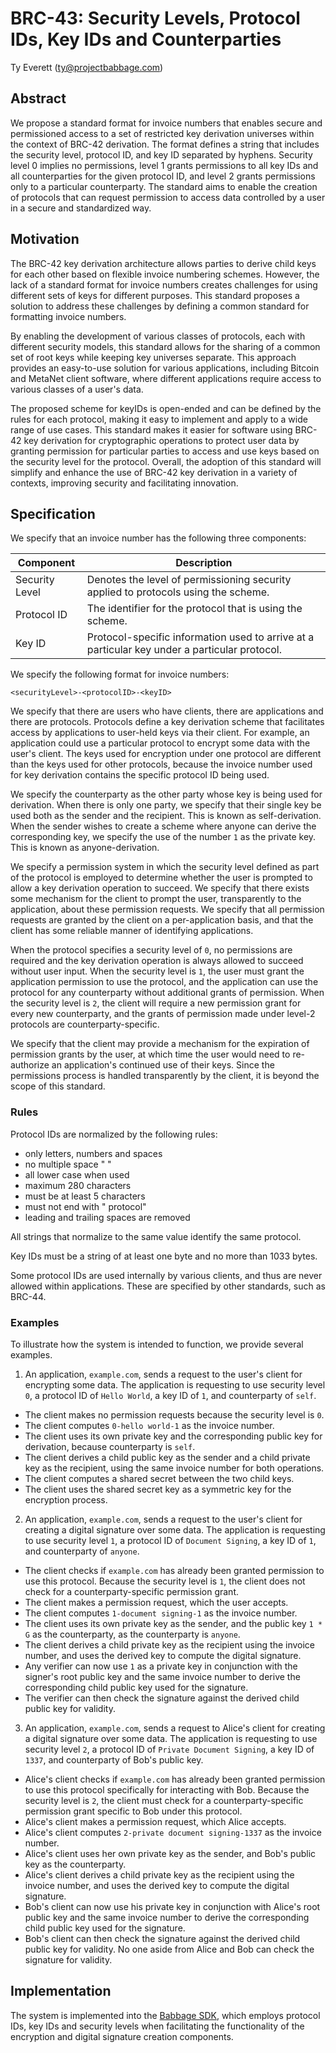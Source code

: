 # BRC-43: Security Levels, Protocol IDs, Key IDs and Counterparties

Ty Everett (ty@projectbabbage.com)

## Abstract

We propose a standard format for invoice numbers that enables secure and permissioned access to a set of restricted key derivation universes within the context of BRC-42 derivation. The format defines a string that includes the security level, protocol ID, and key ID separated by hyphens. Security level 0 implies no permissions, level 1 grants permissions to all key IDs and all counterparties for the given protocol ID, and level 2 grants permissions only to a particular counterparty. The standard aims to enable the creation of protocols that can request permission to access data controlled by a user in a secure and standardized way.

## Motivation

The BRC-42 key derivation architecture allows parties to derive child keys for each other based on flexible invoice numbering schemes. However, the lack of a standard format for invoice numbers creates challenges for using different sets of keys for different purposes. This standard proposes a solution to address these challenges by defining a common standard for formatting invoice numbers.

By enabling the development of various classes of protocols, each with different security models, this standard allows for the sharing of a common set of root keys while keeping key universes separate. This approach provides an easy-to-use solution for various applications, including Bitcoin and MetaNet client software, where different applications require access to various classes of a user's data.

The proposed scheme for keyIDs is open-ended and can be defined by the rules for each protocol, making it easy to implement and apply to a wide range of use cases. This standard makes it easier for software using BRC-42 key derivation for cryptographic operations to protect user data by granting permission for particular parties to access and use keys based on the security level for the protocol. Overall, the adoption of this standard will simplify and enhance the use of BRC-42 key derivation in a variety of contexts, improving security and facilitating innovation.

## Specification

We specify that an invoice number has the following three components:

Component      | Description
---------------|---------------------
Security Level | Denotes the level of permissioning security applied to protocols using the scheme.
Protocol ID    | The identifier for the protocol that is using the scheme.
Key ID         | Protocol-specific information used to arrive at a particular key under a particular protocol.

We specify the following format for invoice numbers:

```
<securityLevel>-<protocolID>-<keyID>
```

We specify that there are users who have clients, there are applications and there are protocols. Protocols define a key derivation scheme that facilitates access by applications to user-held keys via their client. For example, an application could use a particular protocol to encrypt some data with the user's client. The keys used for encryption under one protocol are different than the keys used for other protocols, because the invoice number used for key derivation contains the specific protocol ID being used.

We specify the counterparty as the other party whose key is being used for derivation. When there is only one party, we specify that their single key be used both as the sender and the recipient. This is known as self-derivation. When the sender wishes to create a scheme where anyone can derive the corresponding key, we specify the use of the number `1` as the private key. This is known as anyone-derivation.

We specify a permission system in which the security level defined as part of the protocol is employed to determine whether the user is prompted to allow a key derivation operation to succeed. We specify that there exists some mechanism for the client to prompt the user, transparently to the application, about these permission requests. We specify that all permission requests are granted by the client on a per-application basis, and that the client has some reliable manner of identifying applications. 

When the protocol specifies a security level of `0`, no permissions are required and the key derivation operation is always allowed to succeed without user input. When the security level is `1`, the user must grant the application permission to use the protocol, and the application can use the protocol for any counterparty without additional grants of permission. When the security level is `2`, the client will require a new permission grant for every new counterparty, and the grants of permission made under level-2 protocols are counterparty-specific.

We specify that the client may provide a mechanism for the expiration of permission grants by the user, at which time the user would need to re-authorize an application's continued use of their keys. Since the permissions process is handled transparently by the client, it is beyond the scope of this standard.

### Rules

Protocol IDs are normalized by the following rules:
- only letters, numbers and spaces
- no multiple space "  "
- all lower case when used
- maximum 280 characters
- must be at least 5 characters
- must not end with " protocol"
- leading and trailing spaces are removed

All strings that normalize to the same value identify the same protocol.

Key IDs must be a string of at least one byte and no more than 1033 bytes.

Some protocol IDs are used internally by various clients, and thus are never allowed within applications. These are specified by other standards, such as BRC-44.

### Examples

To illustrate how the system is intended to function, we provide several examples.

1. An application, `example.com`, sends a request to the user's client for encrypting some data. The application is requesting to use security level `0`, a protocol ID of `Hello World`, a key ID of `1`, and counterparty of `self`.
  - The client makes no permission requests because the security level is `0`.
  - The client computes `0-hello world-1` as the invoice number.
  - The client uses its own private key and the corresponding public key for derivation, because counterparty is `self`.
  - The client derives a child public key as the sender and a child private key as the recipient, using the same invoice number for both operations.
  - The client computes a shared secret between the two child keys.
  - The client uses the shared secret key as a symmetric key for the encryption process.
2. An application, `example.com`, sends a request to the user's client for creating a digital signature over some data. The application is requesting to use security level `1`, a protocol ID of `Document Signing`, a key ID of `1`, and counterparty of `anyone`.
  - The client checks if `example.com` has already been granted permission to use this protocol. Because the security level is `1`, the client does not check for a counterparty-specific permission grant.
  - The client makes a permission request, which the user accepts.
  - The client computes `1-document signing-1` as the invoice number.
  - The client uses its own private key as the sender, and the public key `1 * G` as the counterparty, as the counterparty is `anyone`.
  - The client derives a child private key as the recipient using the invoice number, and uses the derived key to compute the digital signature.
  - Any verifier can now use `1` as a private key in conjunction with the signer's root public key and the same invoice number to derive the corresponding child public key used for the signature.
  - The verifier can then check the signature against the derived child public key for validity.
3. An application, `example.com`, sends a request to Alice's client for creating a digital signature over some data. The application is requesting to use security level `2`, a protocol ID of `Private Document Signing`, a key ID of `1337`, and counterparty of Bob's public key.
  - Alice's client checks if `example.com` has already been granted permission to use this protocol specifically for interacting with Bob. Because the security level is `2`, the client must check for a counterparty-specific permission grant specific to Bob under this protocol.
  - Alice's client makes a permission request, which Alice accepts.
  - Alice's client computes `2-private document signing-1337` as the invoice number.
  - Alice's client uses her own private key as the sender, and Bob's public key as the counterparty.
  - Alice's client derives a child private key as the recipient using the invoice number, and uses the derived key to compute the digital signature.
  - Bob's client can now use his private key in conjunction with Alice's root public key and the same invoice number to derive the corresponding child public key used for the signature.
  - Bob's client can then check the signature against the derived child public key for validity. No one aside from Alice and Bob can check the signature for validity.

## Implementation

The system is implemented into the [Babbage SDK](https://github.com/p2ppsr/babbage-sdk), which employs protocol IDs, key IDs and security levels when facilitating the functionality of the encryption and digital signature creation components.
